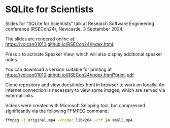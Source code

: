 # SQLite for Scientists

Slides for "SQLite for Scientists" talk at Research Software Engineering conference (RSECon24), Newcastle, 3 September 2024.

The slides are rendered online at: https://volcan01010.github.io/RSECon24/index.html.

Press s to activate Speaker View, which will also display additional speaker notes

You can download a version suitable for printing at https://volcan01010.github.io/RSECon24/index.html?print-pdf

Clone repository and view docs/index.html in browser to work on locally. An internet connection is necessary to view some images, which are served via external links.

Videos were created with Microsoft Snipping tool, but compressed significantly via the following FFMPEG command:

```bash
ffmpeg -i original.mp4 -vcodec libx264 -crf 24 small.mp4
```
